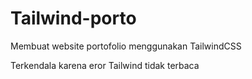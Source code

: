 # Tailwind-porto

Membuat website portofolio menggunakan TailwindCSS

Terkendala karena eror Tailwind tidak terbaca
